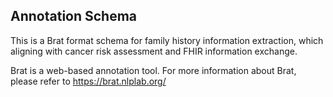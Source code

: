 ## Annotation Schema 
This is a Brat format schema for family history information extraction, which aligning with cancer risk assessment and FHIR information exchange.

Brat is a web-based annotation tool. For more information about Brat, please refer to https://brat.nlplab.org/ 